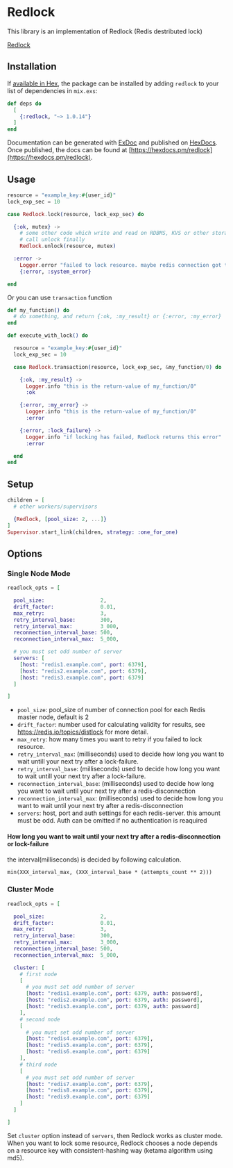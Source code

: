 # Redlock

This library is an implementation of Redlock (Redis destributed lock)

[Redlock](https://redis.io/topics/distlock)

## Installation

If [available in Hex](https://hex.pm/docs/publish), the package can be installed
by adding `redlock` to your list of dependencies in `mix.exs`:

```elixir
def deps do
  [
    {:redlock, "~> 1.0.14"}
  ]
end
```

Documentation can be generated with [ExDoc](https://github.com/elixir-lang/ex_doc)
and published on [HexDocs](https://hexdocs.pm). Once published, the docs can
be found at [https://hexdocs.pm/redlock](https://hexdocs.pm/redlock).

## Usage

```elixir
resource = "example_key:#{user_id}"
lock_exp_sec = 10

case Redlock.lock(resource, lock_exp_sec) do

  {:ok, mutex} ->
    # some other code which write and read on RDBMS, KVS or other storage
    # call unlock finally
    Redlock.unlock(resource, mutex)

  :error ->
    Logger.error "failed to lock resource. maybe redis connection got trouble."
    {:error, :system_error}

end
```

Or you can use `transaction` function

```elixir
def my_function() do
  # do something, and return {:ok, :my_result} or {:error, :my_error}
end

def execute_with_lock() do

  resource = "example_key:#{user_id}"
  lock_exp_sec = 10

  case Redlock.transaction(resource, lock_exp_sec, &my_function/0) do

    {:ok, :my_result} ->
      Logger.info "this is the return-value of my_function/0"
      :ok

    {:error, :my_error} ->
      Logger.info "this is the return-value of my_function/0"
      :error

    {:error, :lock_failure} ->
      Logger.info "if locking has failed, Redlock returns this error"
      :error

  end
end
```

## Setup

```elixir
children = [
  # other workers/supervisors

  {Redlock, [pool_size: 2, ...]}
]
Supervisor.start_link(children, strategy: :one_for_one)
```

## Options

### Single Node Mode

```elixir
readlock_opts = [

  pool_size:                  2,
  drift_factor:               0.01,
  max_retry:                  3,
  retry_interval_base:        300,
  retry_interval_max:         3_000,
  reconnection_interval_base: 500,
  reconnection_interval_max:  5_000,

  # you must set odd number of server
  servers: [
    [host: "redis1.example.com", port: 6379],
    [host: "redis2.example.com", port: 6379],
    [host: "redis3.example.com", port: 6379]
  ]

]
```

- `pool_size`: pool_size of number of connection pool for each Redis master node, default is 2
- `drift_factor`: number used for calculating validity for results, see https://redis.io/topics/distlock for more detail.
- `max_retry`: how many times you want to retry if you failed to lock resource.
- `retry_interval_max`: (milliseconds) used to decide how long you want to wait untill your next try after a lock-failure.
- `retry_interval_base`: (milliseconds) used to decide how long you want to wait untill your next try after a lock-failure.
- `reconnection_interval_base`: (milliseconds) used to decide how long you want to wait until your next try after a redis-disconnection
- `reconnection_interval_max`: (milliseconds) used to decide how long you want to wait until your next try after a redis-disconnection
- `servers`: host, port and auth settings for each redis-server. this amount must be odd. Auth can be omitted if no authentication is reaquired

#### How long you want to wait until your next try after a redis-disconnection or lock-failure

the interval(milliseconds) is decided by following calculation.

```
min(XXX_interval_max, (XXX_interval_base * (attempts_count ** 2)))
```

### Cluster Mode

```elixir
readlock_opts = [

  pool_size:                  2,
  drift_factor:               0.01,
  max_retry:                  3,
  retry_interval_base:        300,
  retry_interval_max:         3_000,
  reconnection_interval_base: 500,
  reconnection_interval_max:  5_000,

  cluster: [
    # first node
    [
      # you must set odd number of server
      [host: "redis1.example.com", port: 6379, auth: password],
      [host: "redis2.example.com", port: 6379, auth: password],
      [host: "redis3.example.com", port: 6379, auth: password]
    ],
    # second node
    [
      # you must set odd number of server
      [host: "redis4.example.com", port: 6379],
      [host: "redis5.example.com", port: 6379],
      [host: "redis6.example.com", port: 6379]
    ],
    # third node
    [
      # you must set odd number of server
      [host: "redis7.example.com", port: 6379],
      [host: "redis8.example.com", port: 6379],
      [host: "redis9.example.com", port: 6379]
    ]
  ]

]
```

Set `cluster` option instead of `servers`, then Redlock works as cluster mode.
When you want to lock some resource, Redlock chooses a node depends on a resource key with consistent-hashing way (ketama algorithm using md5).
